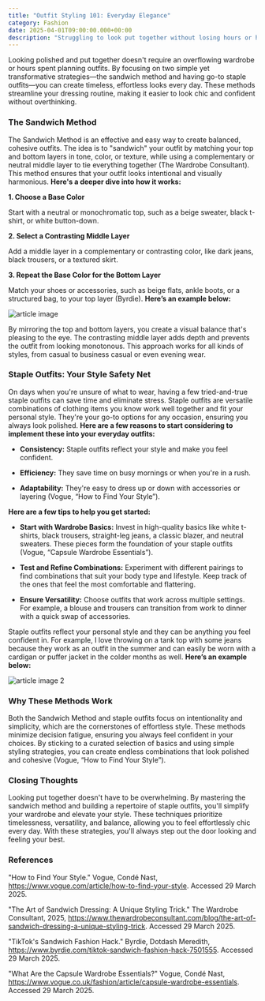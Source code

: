 ```yaml
---
title: "Outfit Styling 101: Everyday Elegance"
category: Fashion
date: 2025-04-01T09:00:00.000+00:00
description: "Struggling to look put together without losing hours or having a massive closet? This post reveals two simple, life-altering methods—the Sandwich Method and staple outfits—that get dressed easily and stylishly, day after day. Learn how to create balance-friendly, harmonious outfits by layering with intentioned color and texture, and curate a go-to wardrobe of timesaving outfits that boost your confidence. No matter for day-to-day dressing or office wear, these tips help you simplify your routine without ever looking rumpled and sloppy. Want to step up your style with less effort? Click the title to find out how!"
---
```

Looking polished and put together doesn't require an overflowing wardrobe or hours spent planning outfits. By focusing on two simple yet transformative strategies—the sandwich method and having go-to staple outfits—you can create timeless, effortless looks every day. These methods streamline your dressing routine, making it easier to look chic and confident without overthinking.

### **The Sandwich Method**
The Sandwich Method is an effective and easy way to create balanced, cohesive outfits. The idea is to "sandwich" your outfit by matching your top and bottom layers in tone, color, or texture, while using a complementary or neutral middle layer to tie everything together  (The Wardrobe Consultant). This method ensures that your outfit looks intentional and visually harmonious. **Here's a deeper dive into how it works:**

**1. Choose a Base Color**

Start with a neutral or monochromatic top, such as a beige sweater, black t-shirt, or white button-down.

**2. Select a Contrasting Middle Layer**

Add a middle layer in a complementary or contrasting color, like dark jeans, black trousers, or a textured skirt.

**3. Repeat the Base Color for the Bottom Layer**

Match your shoes or accessories, such as beige flats, ankle boots, or a structured bag, to your top layer (Byrdie).
**Here’s an example below:**

![article image](/images/686e32fbaac2bdb3cabcedce)

By mirroring the top and bottom layers, you create a visual balance that's pleasing to the eye. The contrasting middle layer adds depth and prevents the outfit from looking monotonous. This approach works for all kinds of styles, from casual to business casual or even evening wear.

### **Staple Outfits: Your Style Safety Net**
On days when you're unsure of what to wear, having a few tried-and-true staple outfits can save time and eliminate stress. Staple outfits are versatile combinations of clothing items you know work well together and fit your personal style. They're your go-to options for any occasion, ensuring you always look polished. **Here are a few reasons to start considering to implement these into your everyday outfits:**

- **Consistency:** Staple outfits reflect your style and make you feel confident.

- **Efficiency:** They save time on busy mornings or when you're in a rush.

- **Adaptability:** They're easy to dress up or down with accessories or layering (Vogue, “How to Find Your Style”).

**Here are a few tips to help you get started:**

- **Start with Wardrobe Basics:** Invest in high-quality basics like white t-shirts, black trousers, straight-leg jeans, a classic blazer, and neutral sweaters. These pieces form the foundation of your staple outfits (Vogue, “Capsule Wardrobe Essentials”).

- **Test and Refine Combinations:** Experiment with different pairings to find combinations that suit your body type and lifestyle. Keep track of the ones that feel the most comfortable and flattering.

- **Ensure Versatility:** Choose outfits that work across multiple settings. For example, a blouse and trousers can transition from work to dinner with a quick swap of accessories.

Staple outfits reflect your personal style and they can be anything you feel confident in. For example, I love throwing on a tank top with some jeans because they work as an outfit in the summer and can easily be worn with a cardigan or puffer jacket in the colder months as well. **Here’s an example below:**

![article image 2](/images/686e334daac2bdb3cabcede1)

### **Why These Methods Work**
Both the Sandwich Method and staple outfits focus on intentionality and simplicity, which are the cornerstones of effortless style. These methods minimize decision fatigue, ensuring you always feel confident in your choices. By sticking to a curated selection of basics and using simple styling strategies, you can create endless combinations that look polished and cohesive (Vogue, “How to Find Your Style”).

### **Closing Thoughts**
Looking put together doesn't have to be overwhelming. By mastering the sandwich method and building a repertoire of staple outfits, you'll simplify your wardrobe and elevate your style. These techniques prioritize timelessness, versatility, and balance, allowing you to feel effortlessly chic every day. With these strategies, you'll always step out the door looking and feeling your best.

### **References**
"How to Find Your Style." Vogue, Condé Nast, https://www.vogue.com/article/how-to-find-your-style. Accessed 29 March 2025.

"The Art of Sandwich Dressing: A Unique Styling Trick." The Wardrobe Consultant, 2025, https://www.thewardrobeconsultant.com/blog/the-art-of-sandwich-dressing-a-unique-styling-trick. Accessed 29 March 2025.

"TikTok's Sandwich Fashion Hack." Byrdie, Dotdash Meredith, https://www.byrdie.com/tiktok-sandwich-fashion-hack-7501555. Accessed 29 March 2025.

"What Are the Capsule Wardrobe Essentials?" Vogue, Condé Nast, https://www.vogue.co.uk/fashion/article/capsule-wardrobe-essentials. Accessed 29 March 2025.